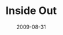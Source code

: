 ---
layout: music 
title: "Inside Out"
series: "Inside Out"
date: 2009-08-31 
description: "Brian Tome discusses why crossroads exists to mobilize people toward things God cares about."
audio: "http://s3.amazonaws.com/crossroadsaudiomessages/InsideOut3.mp3"
audio-duration: "44:48"
src: "http://www.crossroads.net/players/media/mediumHz/InsideOut_190x110.jpg"
---